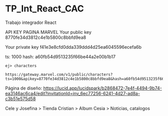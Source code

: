 # TP_Int_React_CAC
Trabajo integrador React

API KEY PAGINA MARVEL
Your public key
    8770fe34d3812c4e1b5800c8bbfd9ea8
    
Your private key
    f41e3e8cfd0dda339ddd4d25ea6045596ecefa6b

ts: 1000
hash: a60fb54d9513235f66be44a2e00b1b17

    ej> characters
    
    https://gateway.marvel.com/v1/public/characters?ts=1000&apikey=8770fe34d3812c4e1b5800c8bbfd9ea8&hash=a60fb54d9513235f66be44a2e00b1b17

Página de diseño:
https://lucid.app/lucidspark/b2868472-7e4f-4494-9b74-ea3146ac6ca4/edit?invitationId=inv_6ec77256-6241-4d27-ad8a-c3b51e575d58 


Cele y Josefina > Tienda 
Cristian > Album
Cesia > Noticias, catalogos
